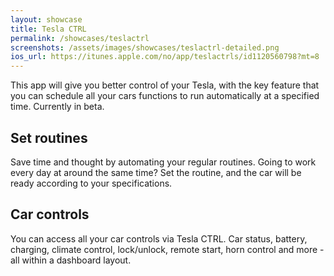 ```yaml
---
layout: showcase
title: Tesla CTRL
permalink: /showcases/teslactrl
screenshots: /assets/images/showcases/teslactrl-detailed.png
ios_url: https://itunes.apple.com/no/app/teslactrls/id1120560798?mt=8
---
```

This app will give you better control of your Tesla, with the key feature
that you can schedule all your cars functions to run automatically at a
specified time. Currently in beta.

## Set routines
Save time and thought by automating your regular routines. Going to work
every day at around the same time? Set the routine, and the car will be
ready according to your specifications.

## Car controls
You can access all your car controls via Tesla CTRL. Car status, battery,
charging, climate control, lock/unlock, remote start, horn control and
more - all within a dashboard layout.
